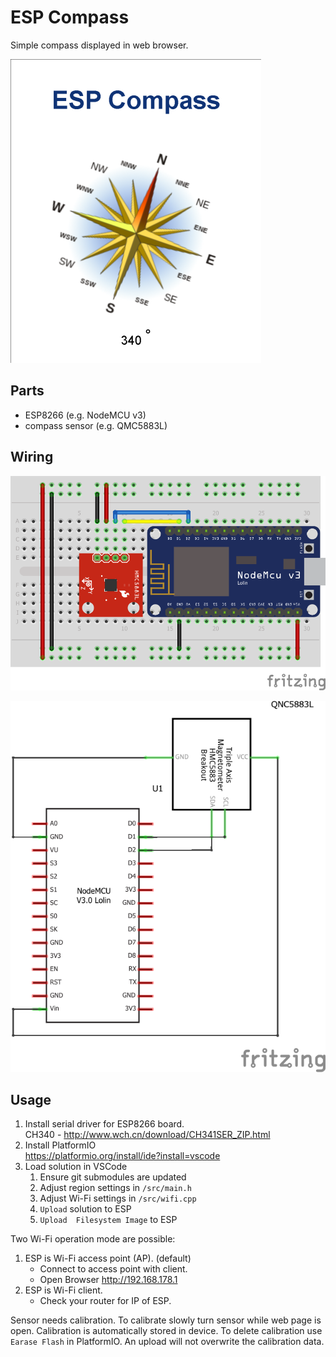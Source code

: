 # ESP Compass

Simple compass displayed in web browser.

![Example webpage](/webpage.png)

## Parts

- ESP8266 (e.g. NodeMCU v3)
- compass sensor (e.g. QMC5883L)

## Wiring

![Wiring on breadboard](/fritzing/Sketch_bb.png)

![Wiring schematic](/fritzing/Sketch_schem.png)

## Usage

1. Install serial driver for ESP8266 board.  
   CH340 - <http://www.wch.cn/download/CH341SER_ZIP.html>
2. Install PlatformIO  
   <https://platformio.org/install/ide?install=vscode>
3. Load solution in VSCode
   1. Ensure git submodules are updated
   2. Adjust region settings in `/src/main.h`
   3. Adjust Wi-Fi settings in `/src/wifi.cpp`
   4. `Upload` solution to ESP
   5. `Upload  Filesystem Image` to ESP


Two Wi-Fi operation mode are possible:

1. ESP is Wi-Fi access point (AP). (default)
   - Connect to access point with client.
   - Open Browser <http://192.168.178.1>
2. ESP is Wi-Fi client.
   - Check your router for IP of ESP.

Sensor needs calibration. To calibrate slowly turn sensor while web page is open.
Calibration is automatically stored in device.
To delete calibration use `Earase Flash` in PlatformIO.
An upload will not overwrite the calibration data.
